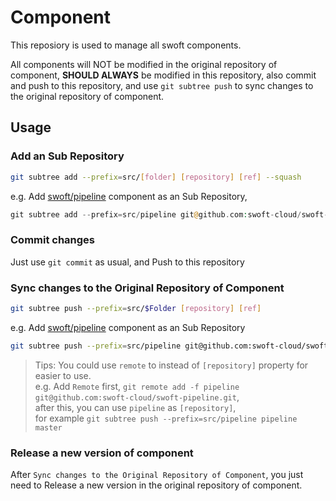 # Component

This reposiory is used to manage all swoft components.  

All components will NOT be modified in the original repository of component, **SHOULD ALWAYS** be modified in this repository, also commit and push to this repository, and use `git subtree push` to sync changes to the original repository of component.

## Usage

### Add an Sub Repository

```bash
git subtree add --prefix=src/[folder] [repository] [ref] --squash
```

e.g. Add [swoft/pipeline](https://github.com/swoft-cloud/swoft-pipeline) component as an Sub Repository, 

```php
git subtree add --prefix=src/pipeline git@github.com:swoft-cloud/swoft-pipeline master --squash
```

### Commit changes

Just use `git commit` as usual, and Push to this repository

### Sync changes to the Original Repository of Component

```bash
git subtree push --prefix=src/$Folder [repository] [ref]
```

e.g. Add [swoft/pipeline](https://github.com/swoft-cloud/swoft-pipeline) component as an Sub Repository

```bash
git subtree push --prefix=src/pipeline git@github.com:swoft-cloud/swoft-pipeline master
```

> Tips:
> You could use `remote` to instead of `[repository]` property for easier to use.  
> e.g. Add `Remote` first, `git remote add -f pipeline git@github.com:swoft-cloud/swoft-pipeline.git`,  
> after this, you can use `pipeline` as `[repository]`,  
> for example `git subtree push --prefix=src/pipeline pipeline master`

### Release a new version of component

After `Sync changes to the Original Repository of Component`, you just need to Release a new version in the original repository of component.
